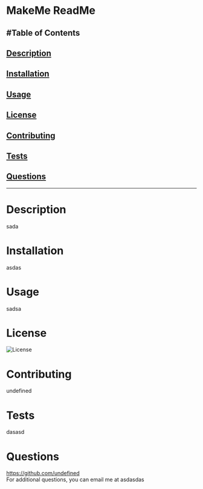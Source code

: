 # MakeMe ReadMe
#Table of Contents 
---------------------------------------
## [Description](#description)
## [Installation](#installation)
## [Usage](#usage)
## [License](#license)
## [Contributing](#contributing)
## [Tests](#tests)
## [Questions](#questions)
-----------------------------------
# Description 
sada

# Installation 
asdas

# Usage 
sadsa

# License 
![License](https://img.shields.io/badge/license-MIT-blue.svg)

# Contributing
undefined

# Tests
dasasd

# Questions
https://github.com/undefined
<br>
For additional questions, you can email me at asdasdas


